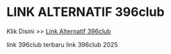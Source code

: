 # LINK ALTERNATIF 396club

Klik Disini >> <a href="https://linksto.pages.dev/">Link Alternatif 396club </a>

link 396club terbaru
link 396club 2025